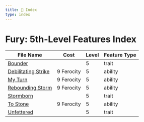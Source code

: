 ```yaml
---
title: 📑 Index
type: index
---
```


# Fury: 5th-Level Features Index

| File Name                                       | Cost       | Level | Feature Type |
| ----------------------------------------------- | ---------- | ----- | ------------ |
| [Bounder](../Bounder)                           |            | 5     | trait        |
| [Debilitating Strike](../Debilitating%20Strike) | 9 Ferocity | 5     | ability      |
| [My Turn](../My%20Turn)                         | 9 Ferocity | 5     | ability      |
| [Rebounding Storm](../Rebounding%20Storm)       | 9 Ferocity | 5     | ability      |
| [Stormborn](../Stormborn)                       |            | 5     | trait        |
| [To Stone](../To%20Stone)                       | 9 Ferocity | 5     | ability      |
| [Unfettered](../Unfettered)                     |            | 5     | trait        |
